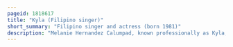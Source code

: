 ```yaml
---
pageid: 1818617
title: "Kyla (Filipino singer)"
short_summary: "Filipino singer and actress (born 1981)"
description: "Melanie Hernandez Calumpad, known professionally as Kyla, is a Filipino Singer, Actress, and Television Personality. Known for her vocal Range and melismatic Singing Style, she has been credited with helping to redefine R & B and Soul Music in the Philippines. Her Sound became a Catalyst in the Growth and Popularity of the Music Genres, making her a prominent Pop Culture Figure. She has been cited by Media Outlets as the Country's 'Queen of R & B'."
---
```

